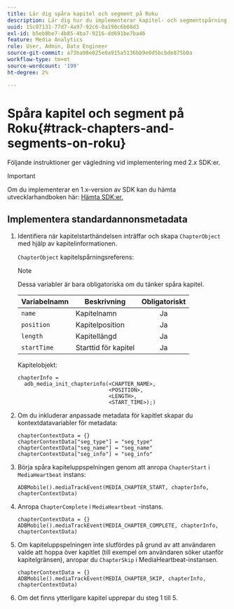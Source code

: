 ```yaml
---
title: Lär dig spåra kapitel och segment på Roku
description: Lär dig hur du implementerar kapitel- och segmentspårning med Media SDK på Roku.
uuid: 15c07131-77d7-4a97-92c6-0a190c6b08d3
exl-id: b5eb8be7-4b85-4ba7-9216-dd691be7ba46
feature: Media Analytics
role: User, Admin, Data Engineer
source-git-commit: a73ba98e025e0a915a5136bb9e0d5bcbde875b0a
workflow-type: tm+mt
source-wordcount: '199'
ht-degree: 2%

---
```


# Spåra kapitel och segment på Roku{#track-chapters-and-segments-on-roku}

Följande instruktioner ger vägledning vid implementering med 2.x SDK:er.

>[!IMPORTANT]
>
> Om du implementerar en 1.x-version av SDK kan du hämta utvecklarhandboken här: [Hämta SDK:er.](/help/getting-started/download-sdks.md)

## Implementera standardannonsmetadata

1. Identifiera när kapitelstarthändelsen inträffar och skapa `ChapterObject` med hjälp av kapitelinformationen.

   `ChapterObject` kapitelspårningsreferens:

   >[!NOTE]
   >
   >Dessa variabler är bara obligatoriska om du tänker spåra kapitel.

   | Variabelnamn | Beskrivning | Obligatoriskt |
   | --- | --- | :---: |
   | `name` | Kapitelnamn | Ja |
   | `position` | Kapitelposition | Ja |
   | `length` | Kapitellängd | Ja |
   | `startTime` | Starttid för kapitel | Ja |

   Kapitelobjekt:

   ```
   chapterInfo =  
     adb_media_init_chapterinfo(<CHAPTER_NAME>,  
                                <POSITION>,  
                                <LENGTH>,  
                                <START_TIME>);)
   ```

1. Om du inkluderar anpassade metadata för kapitlet skapar du kontextdatavariabler för metadata:

   ```
   chapterContextData = {}
   chapterContextData["seg_type"] = "seg_type"
   chapterContextData["seg_name"] = "seg_name"
   chapterContextData["seg_info"] = "seg_info"
   ```

1. Börja spåra kapiteluppspelningen genom att anropa `ChapterStart` i `MediaHeartbeat` instans:

   ```
   ADBMobile().mediaTrackEvent(MEDIA_CHAPTER_START, chapterInfo, chapterContextData)
   ```

1. Anropa `ChapterComplete` i `MediaHeartbeat` -instans.

   ```
   chapterContextData = {}
   ADBMobile().mediaTrackEvent(MEDIA_CHAPTER_COMPLETE, chapterInfo, chapterContextData)
   ```

1. Om kapiteluppspelningen inte slutfördes på grund av att användaren valde att hoppa över kapitlet (till exempel om användaren söker utanför kapitelgränsen), anropar du `ChapterSkip` i MediaHeartbeat-instansen.

   ```
   chapterContextData = {}
   ADBMobile().mediaTrackEvent(MEDIA_CHAPTER_SKIP, chapterInfo, chapterContextData)
   ```

1. Om det finns ytterligare kapitel upprepar du steg 1 till 5.
